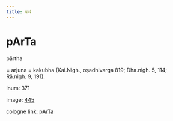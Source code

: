 ```yaml
---
title: पार्थ
---
```


# pArTa

pārtha  <div n="P" />= arjuna = kakubha (Kai.Nigh., oṣadhivarga 819; Dha.nigh. 5, 114; <div n="lb" />Rā.nigh. 9, 191).

lnum: 371

image: [445](https://www.sanskrit-lexicon.uni-koeln.de/scans/csl-apidev/servepdf.php?dict=snp&page=445)

cologne link: [pArTa](https://sanskrit-lexicon.uni-koeln.de/scans/csl-apidev/getword.php?dict=snp&key=pArTa)

